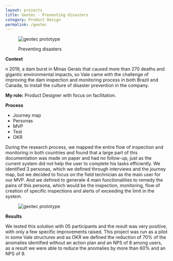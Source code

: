 ```yaml
---
layout: projects
title: Geotec - Preventing disasters
category: Product Design
permalink: /geotec
---
```


<article class="netflix">
    <figure>
        <img src="{{ "/assets/img/geotec.png" | relative_url }}" alt="geotec prototype">
        <figcaption>
            <p>Preventing disasters</p>
        </figcaption>
    </figure>
</article>
<section class="grid">
    <div class="grid-1">
        <strong>Context</strong>
        <p>n 2019, a dam burst in Minas Gerais that caused more than 270 deaths and gigantic environmental impacts, so Vale came with the challenge of improving the dam inspection and monitoring process in both Brazil and Canada, to install the culture of disaster prevention in the company.</p>
        <p><strong>My role:</strong> Product Designer with focus on facilitation.</p>
    </div>
    <div class="grid-2">
        <strong>Process</strong>
        <ul>
            <li>Journey map</li>
            <li>Personas</li>
            <li>MVP</li>
            <li>Test</li>
            <li>OKR</li>    
        </ul>
        <p>During the research process, we mapped the entire flow of inspection and monitoring in both countries and found that a large part of this documentation was made on paper and had no follow-up, just as the current system did not help the user to complete his tasks efficiently. We identified 3 personas, which we defined through interviews and the journey map, but we decided to focus on the field technician as the main user for our MVP. And we defined to generate 4 main functionalities to remedy the pains of this persona, which would be the inspection, monitoring, flow of creation of specific inspections and alerts of exceeding the limit in the system.</p>
    </div>
    <article class="geotec">
    <figure>
        <img src="{{ "/assets/img/geotec01.png" | relative_url }}" alt="geotec prototype">
    </figure>
    </article>
    <div class="grid-3">
        <strong>Results</strong>
        <p>We tested this solution with 05 participants and the result was very positive, with only a few specific improvements raised. This project was run as a pilot in some Vale structures and as OKR we defined the reduction of 70% of the anomalies identified without an action plan and an NPS of 8 among users, as a result we were able to reduce the anomalies by more than 60% and an NPS of 9.</p>
    </div>
</section>
